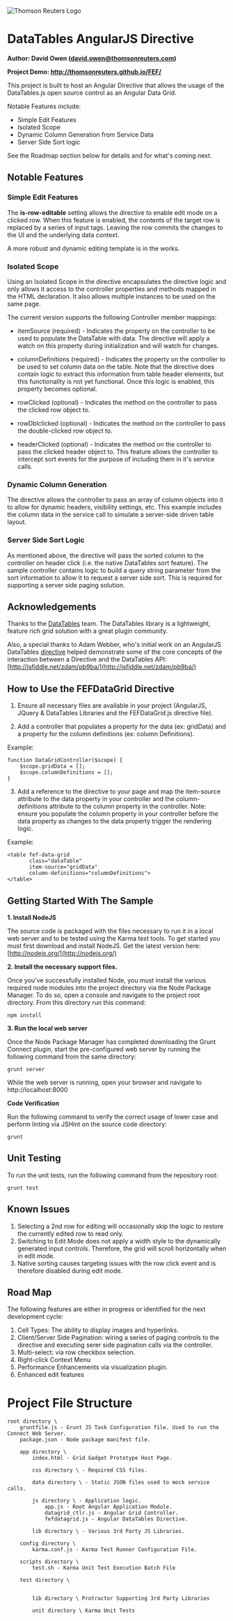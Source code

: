 ![Thomson Reuters Logo](http://cdn1.im.thomsonreuters.com/wp-content/themes/Im/images/tr-logo.png)

# DataTables AngularJS Directive #
**Author: David Owen (david.owen@thomsonreuters.com)**

**Project Demo: http://thomsonreuters.github.io/FEF/**

This project is built to host an Angular Directive that allows the usage of the DataTables.js open source control as an Angular Data Grid.

Notable Features include: 

- Simple Edit Features
- Isolated Scope
- Dynamic Column Generation from Service Data
- Server Side Sort logic

See the Roadmap section below for details and for what's coming next.

## Notable Features ##

### Simple Edit Features ###
The **is-row-editable** setting allows the directive to enable edit mode on a clicked row. When this feature is enabled, the contents of the target row is replaced by a series of input tags. Leaving the row commits the changes to the UI and the underlying data context.

A more robust and dynamic editing template is in the works.

### Isolated Scope ###
Using an Isolated Scope in the directive encapsulates the directive logic and only allows it access to the controller properties and methods mapped in the HTML declaration. It also allows multiple instances to be used on the same page.

The current version supports the following Controller member mappings:

- itemSource (required) - Indicates the property on the controller to be used to populate the DataTable with data. The directive will apply a watch on this property during initialization and will watch for changes.
 
- columnDefinitions (required) - Indicates the property on the controller to be used to set column data on the table. Note that the directive does contain logic to extract this information from table header elements, but this functionality is not yet functional. Once this logic is enabled, this property becomes optional.

- rowClicked (optional) - Indicates the method on the controller to pass the clicked row object to.
- rowDblclicked (optional) - Indicates the method on the controller to pass the double-clicked row object to.

- headerClicked (optional) - Indicates the method on the controller to pass the clicked header object to. This feature allows the controller to intercept sort events for the purpose of including them in it's service calls. 

### Dynamic Column Generation ###
The directive allows the controller to pass an array of column objects into it to allow for dynamic headers, visibility settings, etc. This example includes the column data in the service call to simulate a server-side driven table layout.
 
### Server Side Sort Logic ###
As mentioned above, the directive will pass the sorted column to the controller on header click (i.e. the native DataTables sort feature). The sample controller contains logic to build a query string parameter from the sort information to allow it to request a server side sort. This is required for supporting a server side paging solution. 

## Acknowledgements ##
Thanks to the [DataTables](http://datatables.net/ "DataTables") team. The DataTables library is a lightweight, feature rich grid solution with a great plugin community.

Also, a special thanks to Adam Webber, who's initial work on an AngularJS DataTables [directive](https://groups.google.com/forum/#!topic/angular/vM2DEMK_NMA) helped demonstrate some of the core concepts of the interaction between a Directive and the DataTables API:  [http://jsfiddle.net/zdam/pb9ba/](http://jsfiddle.net/zdam/pb9ba/)

## How to Use the FEFDataGrid Directive ##
1. Ensure all necessary files are available in your project (AngularJS, JQuery & DataTables Libraries and the FEFDataGrid.js directive file).

2. Add a controller that populates a property for the data (ex: gridData) and a property for the column definitions (ex: column Definitions).

Example:

	function DataGridController($scope) {
		$scope.gridData = [];
		$scope.columnDefinitions = [];		
	}


3. Add a reference to the directive to your page and map the item-source attribute to the data property in your controller and the column-definitions attribute to the column property in the controller. Note: ensure you populate the column property in your controller before the data property as changes to the data property trigger the rendering logic.

Example: 

    <table fef-data-grid
           class="dataTable"
           item-source="gridData"
           column-definitions="columnDefinitions">
    </table> 

## Getting Started With The Sample ##

**1. Install NodeJS**

The source code is packaged with the files necessary to run it in a local web server and to be tested using the Karma test tools. To get started you must first download and install NodeJS. Get the latest version here: [http://nodejs.org/](http://nodejs.org/)

**2. Install the necessary support files.**

Once you’ve successfully installed Node, you must install the various required node modules into the project directory via the Node Package Manager. To do so, open a console and navigate to the project root directory. From this directory run this command:


    npm install

**3. Run the local web server**

Once the Node Package Manager has completed downloading the Grunt Connect plugin, start the pre-configured web server by running the following command from the same directory:

	grunt server

While the web server is running, open your browser and navigate to http://localhost:8000


**Code Verification**

Run the following command to verify the correct usage of lower case and perform linting via JSHint on the source code directory:

	grunt 

## Unit Testing ##
To run the unit tests, run the following command from the repository root:

	grunt test

## Known Issues ##
1. Selecting a 2nd row for editing will occasionally skip the logic to restore the currently edited row to read only.
2. Switching to Edit Mode does not apply a width style to the dynamically generated input controls. Therefore, the grid will scroll horizontally when in edit mode.
3. Native sorting causes targeting issues with the row click event and is therefore disabled during edit mode. 

## Road Map ##
The following features are either in progress or identified for the next development cycle:

1. Cell Types: The ability to display images and hyperlinks.
2. Client/Server Side Pagination: wiring a series of paging controls to the directive and executing serer side pagination calls via the controller.
3. Multi-select: via row checkbox selection. 
4. Right-click Context Menu 
5. Performance Enhancements via visualization plugin. 
6. Enhanced edit features 

# Project File Structure #

    root directory \
		gruntfile.js - Grunt JS Task Configuration file. Used to run the Connect Web Server.
		package.json - Node package manifest file.

		app directory \ 
			index.html - Grid Gadget Prototype Host Page.

			css directory \ - Required CSS files.

			data directory \ - Static JSON files used to mock service calls.

			js directory \ - Application logic.
				app.js - Root Angular Application Module.
				datagrid_ctlr.js - Angular Grid Controller.
				fefdatagrid.js - Angular DataTables Directive.
				
			lib directory \ - Various 3rd Party JS Libraries.

		config directory \
			karma.conf.js - Karma Test Runner Configuration File.

		scripts directory \
			test.sh - Karma Unit Test Execution Batch File

		test directory \
 

			lib directory \ Protractor Supporting 3rd Party Libraries

			unit directory \ Karma Unit Tests